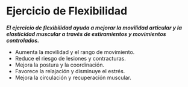 # Ejercicio de Flexibilidad

***El ejercicio de flexibilidad ayuda a mejorar la movilidad articular y la elasticidad muscular a través de estiramientos y movimientos controlados.***

- Aumenta la movilidad y el rango de movimiento.
- Reduce el riesgo de lesiones y contracturas.
- Mejora la postura y la coordinación.
- Favorece la relajación y disminuye el estrés.
- Mejora la circulación y recuperación muscular.

### 